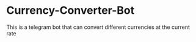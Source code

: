 # Currency-Converter-Bot
This is a telegram bot that can convert different currencies at the current rate
